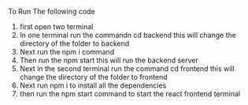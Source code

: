To Run The following code
1. first open two terminal
2. In one terminal run the commandn cd backend this will change the directory of the folder to backend
3. Next run the npm i command
4. Then run the npm start this will run the backend server
5. Next in the second terminal run the command cd frontend this will change the directory of the folder to frontend
6. Next run npm i to install all the dependencies
7. then run the npm start command to start the react frontend terminal
   
